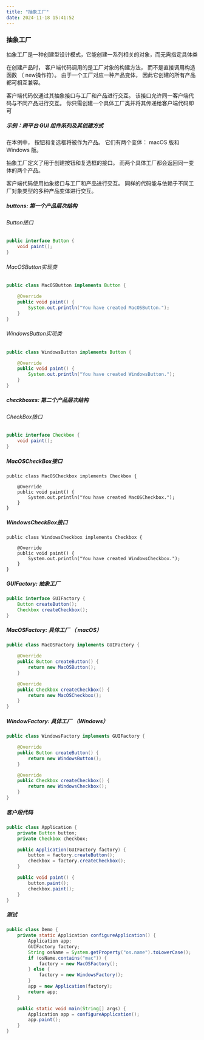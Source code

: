 ```yaml
---
title: "抽象工厂"
date: 2024-11-18 15:41:52
---
```


### 抽象工厂

抽象工厂是一种创建型设计模式，它能创建一系列相关的对象，而无需指定具体类

在创建产品时<span color="" fontsize="">， </span>客户端代码调用的是工厂对象的构建方法<span color="" fontsize="">， </span>而不是直接调用构造函数<span color="" fontsize=""> （ </span>new操作符<span color="" fontsize="">）。 </span>由于一个工厂对应一种产品变体<span color="" fontsize="">， </span>因此它创建的所有产品都可相互兼容<span color="" fontsize="">。</span>

客户端代码仅通过其抽象接口与工厂和产品进行交互<span color="" fontsize="">。 </span>该接口允许同一客户端代码与不同产品进行交互<span color="" fontsize="">。 </span>你只需创建一个具体工厂类并将其传递给客户端代码即可

##### 示例：跨平台 GUI 组件系列及其创建方式

在本例中<span color="" fontsize="">， </span>按钮和复选框将被作为产品<span color="" fontsize="">。 </span>它们有两个变体<span color="" fontsize="">： </span>macOS 版和 Windows 版<span color="" fontsize="">。</span>

抽象工厂定义了用于创建按钮和复选框的接口<span color="" fontsize="">。 </span>而两个具体工厂都会返回同一变体的两个产品<span color="" fontsize="">。</span>

客户端代码使用抽象接口与工厂和产品进行交互<span color="" fontsize="">。 </span>同样的代码能与依赖于不同工厂对象类型的多种产品变体进行交互<span color="" fontsize="">。</span>

##### buttons: 第一个产品层次结构

###### Button接口

``` java
public interface Button {
    void paint();
}
```

###### MacOSButton实现类

``` java
public class MacOSButton implements Button {

    @Override
    public void paint() {
        System.out.println("You have created MacOSButton.");
    }
}
```

###### WindowsButton实现类

``` java
public class WindowsButton implements Button {

    @Override
    public void paint() {
        System.out.println("You have created WindowsButton.");
    }
}
```

##### **checkboxes: 第二个产品层次结构**

###### CheckBox接口

``` java
public interface Checkbox {
    void paint();
}
```

##### MacOSCheckBox接口

    public class MacOSCheckbox implements Checkbox {

        @Override
        public void paint() {
            System.out.println("You have created MacOSCheckbox.");
        }
    }

##### WindowsCheckBox接口

    public class WindowsCheckbox implements Checkbox {

        @Override
        public void paint() {
            System.out.println("You have created WindowsCheckbox.");
        }
    }

##### GUIFactory: 抽象工厂

``` java
public interface GUIFactory {
    Button createButton();
    Checkbox createCheckbox();
}
```

##### MacOSFactory: 具体工厂<span color="" fontsize=""> （</span> mac­OS<span color="" fontsize="">）</span>

``` java
public class MacOSFactory implements GUIFactory {

    @Override
    public Button createButton() {
        return new MacOSButton();
    }

    @Override
    public Checkbox createCheckbox() {
        return new MacOSCheckbox();
    }
}
```

##### WindowFactory: 具体工厂<span color="" fontsize=""> （</span>Windows<span color="" fontsize="">）</span>

``` java
public class WindowsFactory implements GUIFactory {

    @Override
    public Button createButton() {
        return new WindowsButton();
    }

    @Override
    public Checkbox createCheckbox() {
        return new WindowsCheckbox();
    }
}
```

##### 客户段代码

``` java
public class Application {
    private Button button;
    private Checkbox checkbox;

    public Application(GUIFactory factory) {
        button = factory.createButton();
        checkbox = factory.createCheckbox();
    }

    public void paint() {
        button.paint();
        checkbox.paint();
    }
}
```

##### 测试

``` java
public class Demo {
    private static Application configureApplication() {
        Application app;
        GUIFactory factory;
        String osName = System.getProperty("os.name").toLowerCase();
        if (osName.contains("mac")) {
            factory = new MacOSFactory();
        } else {
            factory = new WindowsFactory();
        }
        app = new Application(factory);
        return app;
    }

    public static void main(String[] args) {
        Application app = configureApplication();
        app.paint();
    }
}
```
